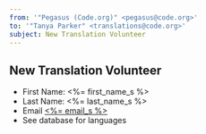 ```yaml
---
from: '"Pegasus (Code.org)" <pegasus@code.org>'
to: '"Tanya Parker" <translations@code.org>'
subject: New Translation Volunteer
---
```

## New Translation Volunteer

- First Name: <%= first_name_s %>
- Last Name: <%= last_name_s %> 
- Email [<%= email_s %>](<%= email_s %>)
- See database for languages